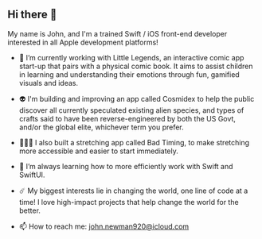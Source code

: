 ## Hi there 👋

My name is John, and I'm a trained Swift / iOS front-end developer interested in all Apple development platforms!

- 🔭 I’m currently working with Little Legends, an interactive comic app start-up that pairs with a physical comic book. It aims to assist children in learning and understanding their emotions through fun, gamified visuals and ideas.
  
- 👽 I'm building and improving an app called Cosmidex to help the public discover all currently speculated existing alien species, and types of crafts said to have been reverse-engineered by both the US Govt, and/or the global elite, whichever term you prefer.

- 🙆🏻‍♂️ I also built a stretching app called Bad Timing, to make stretching more accessible and easier to start immediately.
  
- 🌱 I’m always learning how to more efficiently work with Swift and SwiftUI.

- ☄️ My biggest interests lie in changing the world, one line of code at a time! I love high-impact projects that help change the world for the better.
  
- 📫 How to reach me: john.newman920@icloud.com

<!--
**5wift-Hacker/5wift-Hacker** is a ✨ _special_ ✨ repository because its `README.md` (this file) appears on your GitHub profile.

Here are some ideas to get you started:

- 🔭 I’m currently working on ...
- 🌱 I’m currently learning ...
- 👯 I’m looking to collaborate on ...
- 🤔 I’m looking for help with ...
- 💬 Ask me about ...
- 📫 How to reach me: ...
- 😄 Pronouns: ...
- ⚡ Fun fact: ...
-->
